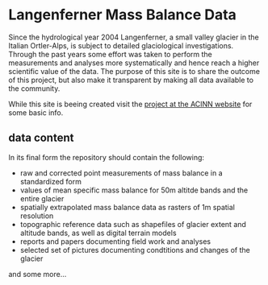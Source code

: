 # Langenferner Mass Balance Data

Since the hydrological year 2004 Langenferner, a small valley glacier in the Italian Ortler-Alps, is subject to detailed glaciological investigations. Through the past years some effort was taken to perform the measurements and analyses more systematically and hence reach a higher scientific value of the data. The purpose of this site is to share the outcome of this project, but also make it transparent by making all data available to the community.

While this site is beeing created visit the [project at the ACINN website](https://www.uibk.ac.at/acinn/research/ice-and-climate/projects/mass-balance-vedretta-lunga.html.en) for some basic info.

## data content

In its final form the repository should contain the following: 

 - raw and corrected point measurements of mass balance in a standardized form
 - values of mean specific mass balance for 50m altitde bands and the entire glacier  
 - spatially extrapolated mass balance data as rasters of 1m  spatial resolution
 - topographic reference data such as shapefiles of glacier extent and altitude bands, as well as digital terrain models
 - reports and papers documenting field work and analyses
 - selected set of pictures documenting condtitions and changes of the glacier
 
and some more...

